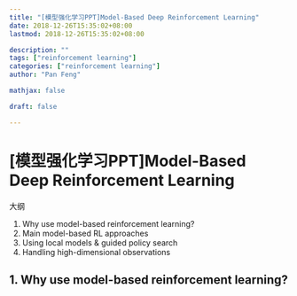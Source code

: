 ```yaml
---
title: "[模型强化学习PPT]Model-Based Deep Reinforcement Learning"
date: 2018-12-26T15:35:02+08:00
lastmod: 2018-12-26T15:35:02+08:00

description: ""
tags: ["reinforcement learning"]
categories: ["reinforcement learning"]
author: "Pan Feng"

mathjax: false

draft: false

---
```



# [模型强化学习PPT]Model-Based Deep Reinforcement Learning

大纲 

1. Why use model-based reinforcement learning? 
2. Main model-based RL approaches
3. Using local models & guided policy search
4. Handling high-dimensional observations


## 1. Why use model-based reinforcement learning?


